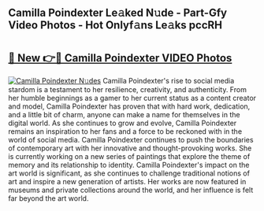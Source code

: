## Camilla Poindexter Le𝚊ked N𝚞de - Part-Gfy Video Photos - Hot Onlyf𝚊ns Le𝚊ks pccRH

# <h2><a href="http://ab38044.deff.icu/?id=Camilla+Poindexter">🔗 New 👉🔴 Camilla Poindexter VIDEO Photos</a></h2>

[![Camilla Poindexter N𝚞des](https://i.imgur.com/rIISA9y.gif)](http://ab38044.deff.icu/?id=Camilla+Poindexter)
Camilla Poindexter's rise to social media stardom is a testament to her resilience, creativity, and authenticity. From her humble beginnings as a gamer to her current status as a content creator and model, Camilla Poindexter has proven that with hard work, dedication, and a little bit of charm, anyone can make a name for themselves in the digital world. As she continues to grow and evolve, Camilla Poindexter remains an inspiration to her fans and a force to be reckoned with in the world of social media. Camilla Poindexter continues to push the boundaries of contemporary art with her innovative and thought-provoking works. She is currently working on a new series of paintings that explore the theme of memory and its relationship to identity. Camilla Poindexter's impact on the art world is significant, as she continues to challenge traditional notions of art and inspire a new generation of artists. Her works are now featured in museums and private collections around the world, and her influence is felt far beyond the art world.
